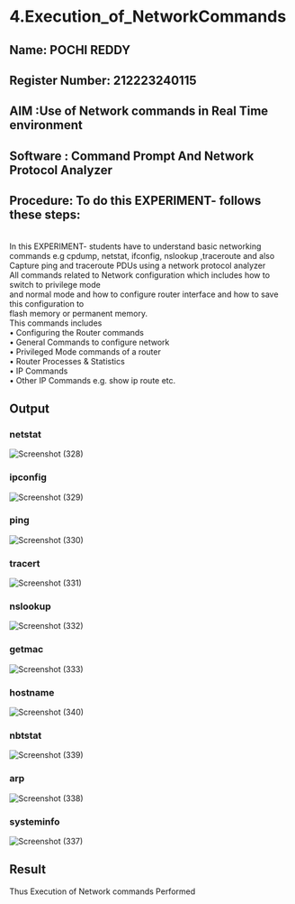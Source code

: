 # 4.Execution_of_NetworkCommands
## Name: POCHI REDDY
## Register Number: 212223240115
## AIM :Use of Network commands in Real Time environment
## Software : Command Prompt And Network Protocol Analyzer
## Procedure: To do this EXPERIMENT- follows these steps:
<BR>
In this EXPERIMENT- students have to understand basic networking commands e.g cpdump, netstat, ifconfig, nslookup ,traceroute and also Capture ping and traceroute PDUs using a network protocol analyzer 
<BR>
All commands related to Network configuration which includes how to switch to privilege mode
<BR>
and normal mode and how to configure router interface and how to save this configuration to
<BR>
flash memory or permanent memory.
<BR>
This commands includes
<BR>
• Configuring the Router commands
<BR>
• General Commands to configure network
<BR>
• Privileged Mode commands of a router 
<BR>
• Router Processes & Statistics
<BR>
• IP Commands
<BR>
• Other IP Commands e.g. show ip route etc.
<BR>

## Output
### netstat
![Screenshot (328)](https://github.com/user-attachments/assets/0dd2798d-0629-4996-bfc0-92003d4cef89)
### ipconfig
![Screenshot (329)](https://github.com/user-attachments/assets/d4b30ca7-b24d-4ed8-9502-dbd8d511beb1)
### ping
![Screenshot (330)](https://github.com/user-attachments/assets/868080dd-61d9-4214-8223-2e9f214b7745)
### tracert
![Screenshot (331)](https://github.com/user-attachments/assets/b60f8b39-3e1c-4ea8-a1dc-458a06fd2753)
### nslookup
![Screenshot (332)](https://github.com/user-attachments/assets/941f8a4d-b132-4898-828c-5caf316a0ae8)
### getmac
![Screenshot (333)](https://github.com/user-attachments/assets/006d19a1-f676-430b-a999-464d16e61c23)
### hostname
![Screenshot (340)](https://github.com/user-attachments/assets/6c6f0345-7fdb-4ca5-9090-5fef5b29c4bc)
### nbtstat
![Screenshot (339)](https://github.com/user-attachments/assets/c1c0b0b1-db2d-435e-b5c3-8a0649b747c2)
### arp
![Screenshot (338)](https://github.com/user-attachments/assets/471e4954-4c30-4874-bc4f-bbb2602fb76d)
### systeminfo
![Screenshot (337)](https://github.com/user-attachments/assets/bd90a470-3f68-44ca-b726-043e44298992)

## Result
Thus Execution of Network commands Performed 
